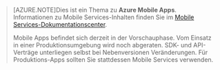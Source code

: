>[AZURE.NOTE]Dies ist ein Thema zu **Azure Mobile Apps**. Informationen zu Mobile Services-Inhalten finden Sie im [Mobile Services-Dokumentationscenter](/documentation/services/mobile-services/).
>
>Mobile Apps befindet sich derzeit in der Vorschauphase. Vom Einsatz in einer Produktionsumgebung wird noch abgeraten. SDK- und API-Verträge unterliegen selbst bei Nebenversionen Veränderungen. Für Produktions-Apps sollten Sie stattdessen Mobile Services verwenden.

<!---HONumber=August15_HO8-->